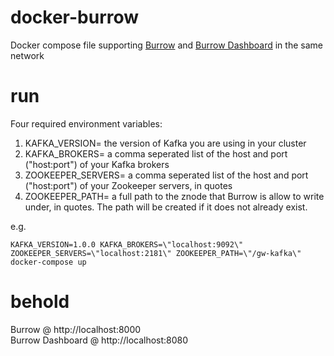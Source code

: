 # docker-burrow

Docker compose file supporting [Burrow](https://github.com/linkedin/Burrow) and [Burrow Dashboard](https://github.com/joway/burrow-dashboard) in the same network

# run

Four required environment variables:
1. KAFKA_VERSION= the version of Kafka you are using in your cluster
2. KAFKA_BROKERS= a comma seperated list of the host and port ("host:port") of your Kafka brokers
3. ZOOKEEPER_SERVERS= a comma seperated list of the host and port ("host:port") of your Zookeeper servers, in quotes
4. ZOOKEEPER_PATH= a full path to the znode that Burrow is allow to write under, in quotes. The path will be created if it does not already exist.

e.g.

``` shell
KAFKA_VERSION=1.0.0 KAFKA_BROKERS=\"localhost:9092\" ZOOKEEPER_SERVERS=\"localhost:2181\" ZOOKEEPER_PATH=\"/gw-kafka\" docker-compose up
```

# behold

Burrow @ http://localhost:8000 <br>
Burrow Dashboard @ http://localhost:8080
